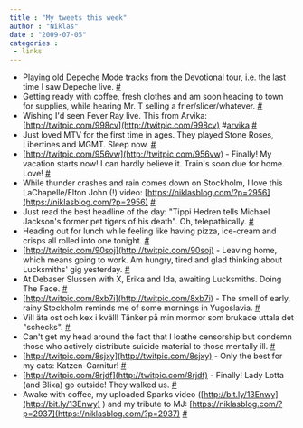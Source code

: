 ```yaml
---
title : "My tweets this week"
author : "Niklas"
date : "2009-07-05"
categories : 
 - links
---
```


- Playing old Depeche Mode tracks from the Devotional tour, i.e. the last time I saw Depeche live. [#](http://twitter.com/pivic/statuses/2480892724)
- Getting ready with coffee, fresh clothes and am soon heading to town for supplies, while hearing Mr. T selling a frier/slicer/whatever. [#](http://twitter.com/pivic/statuses/2480647172)
- Wishing I'd seen Fever Ray live. This from Arvika: [http://twitpic.com/998cv](http://twitpic.com/998cv) #[arvika](http://search.twitter.com/search?q=%23arvika) [#](http://twitter.com/pivic/statuses/2475446689)
- Just loved MTV for the first time in ages. They played Stone Roses, Libertines and MGMT. Sleep now. [#](http://twitter.com/pivic/statuses/2460483472)
- [http://twitpic.com/956vw](http://twitpic.com/956vw) - Finally! My vacation starts now! I can hardly believe it. Train's soon due for home. Love! [#](http://twitter.com/pivic/statuses/2453716356)
- While thunder crashes and rain comes down on Stockholm, I love this LaChapelle/Elton John (!) video: [https://niklasblog.com/?p=2956](https://niklasblog.com/?p=2956) [#](http://twitter.com/pivic/statuses/2450972285)
- Just read the best headline of the day: "Tippi Hedren tells Michael Jackson's former pet tigers of his death". Oh, telepathically. [#](http://twitter.com/pivic/statuses/2435911477)
- Heading out for lunch while feeling like having pizza, ice-cream and crisps all rolled into one tonight. [#](http://twitter.com/pivic/statuses/2434820093)
- [http://twitpic.com/90soj](http://twitpic.com/90soj) - Leaving home, which means going to work. Am hungry, tired and glad thinking about Lucksmiths' gig yesterday. [#](http://twitter.com/pivic/statuses/2432905912)
- At Debaser Slussen with X, Erika and Ida, awaiting Lucksmiths. Doing The Face. [#](http://twitter.com/pivic/statuses/2424743808)
- [http://twitpic.com/8xb7i](http://twitpic.com/8xb7i) - The smell of early, rainy Stockholm reminds me of some mornings in Yugoslavia. [#](http://twitter.com/pivic/statuses/2416361768)
- Vill äta ost och kex i kväll! Tänker på min mormor som brukade uttala det "schecks". [#](http://twitter.com/pivic/statuses/2402938072)
- Can't get my head around the fact that I loathe censorship but condemn those who actively distribute suicide material to those mentally ill. [#](http://twitter.com/pivic/statuses/2401632055)
- [http://twitpic.com/8sjxy](http://twitpic.com/8sjxy) - Only the best for my cats: Katzen-Garnitur! [#](http://twitter.com/pivic/statuses/2393890589)
- [http://twitpic.com/8rjdf](http://twitpic.com/8rjdf) - Finally! Lady Lotta (and Blixa) go outside! They walked us. [#](http://twitter.com/pivic/statuses/2389395936)
- Awake with coffee, my uploaded Sparks video ([http://bit.ly/13Enwy](http://bit.ly/13Enwy) ) and my tribute to MJ: [https://niklasblog.com/?p=2937](https://niklasblog.com/?p=2937) [#](http://twitter.com/pivic/statuses/2383254352)
